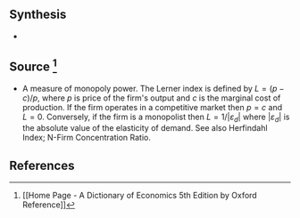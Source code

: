 ## Synthesis
- 
## Source [^1]
- A measure of monopoly power. The Lerner index is defined by $L=(p-c) / p$, where $p$ is price of the firm's output and $c$ is the marginal cost of production. If the firm operates in a competitive market then $p=c$ and $L=0$. Conversely, if the firm is a monopolist then $L=1 /\left|\varepsilon_{d}\right|$ where $\left|\varepsilon_{d}\right|$ is the absolute value of the elasticity of demand. See also Herfindahl Index; N-Firm Concentration Ratio.
## References

[^1]: [[Home Page - A Dictionary of Economics 5th Edition by Oxford Reference]]